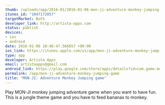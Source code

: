 ```yaml
--- 
thumb: /uploads/app/2016-01/2016-01-06-mon-ji-adventure-monkey-jumping-game.png
itunes_id: "1047172057"
targetMarket: Both
developer_link: http://artista-apps.com
status: publish
devices: 
- ios
- android
date: 2016-01-06 10:46:47.566657 +00:00
ios_link: https://itunes.apple.com/us/app/mon-ji-adventure-monkey-jumping/id1047172057?mt=8
type: app
developer: Artista Apps
email: artistaapps@gmail.com
android_link: https://play.google.com/store/apps/details?id=com.game.monji
permalink: /app/mon-ji-adventure-monkey-jumping-game
title: "MON-JI: Adventure Monkey Jumping game"
---
```


Play MON-JI monkey jumping adventure game when you want to have fun. This is a jungle theme game and you have to feed bananas to monkey. 
